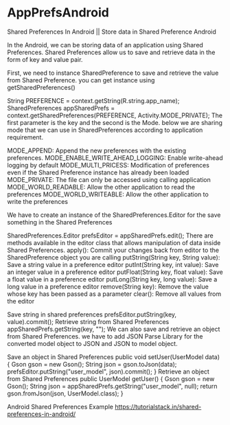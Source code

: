 # AppPrefsAndroid
Shared Preferences In Android || Store data in Shared Preference Android

In the Android, we can be storing data of an application using Shared Preferences. Shared Preferences allow us to save and retrieve data in the form of key and value pair.

First, we need to instance SharedPreference to save and retrieve the value from Shared Preference. you can get instance using getSharedPreferences()

String PREFERENCE = context.getString(R.string.app_name);
SharedPreferences appSharedPrefs = context.getSharedPreferences(PREFERENCE, Activity.MODE_PRIVATE);
The first parameter is the key and the second is the Mode. below we are sharing mode that we can use in SharedPreferences according to application requirement.

MODE_APPEND: Append the new preferences with the existing preferences.
MODE_ENABLE_WRITE_AHEAD_LOGGING: Enable write-ahead logging by default
MODE_MULTI_PRICESS: Modification of preferences even if the Shared Preference instance has already been loaded
MODE_PRIVATE: The file can only be accessed using calling application
MODE_WORLD_READABLE: Allow the other application to read the preferences
MODE_WORLD_WRITEABLE: Allow the other application to write the preferences

We have to create an instance of the SharedPreferences.Editor for the save something in the Shared Preferences

SharedPreferences.Editor prefsEditor = appSharedPrefs.edit();
There are methods available in the editor class that allows manipulation of data inside Shared Preferences.
apply(): Commit your changes back from editor to the SharedPreference object you are calling
putString(String key, String value): Save a string value in a preference editor
putInt(String key, int value): Save an integer value in a preference editor
putFloat(String key, float value): Save a float value in a preference editor
putLong(String key, long value): Save a long value in a preference editor
remove(String key): Remove the value whose key has been passed as a parameter
clear(): Remove all values from the editor

Save string in shared preferences
prefsEditor.putString(key, value).commit();
Retrieve string from Shared Preferences
appSharedPrefs.getString(key, "");
We can also save and retrieve an object from Shared Preferences. we have to add JSON Parse Library for the converted model object to JSON and JSON to model object.

Save an object in Shared Preferences
public void setUser(UserModel data) {
    Gson gson = new Gson();
    String json = gson.toJson(data);
    prefsEditor.putString("user_model", json).commit();
}
Retrieve an object from Shared Preferences
public UserModel getUser() {
    Gson gson = new Gson();
    String json = appSharedPrefs.getString("user_model", null);
    return gson.fromJson(json, UserModel.class);
}

Android Shared Preferences Example
https://tutorialstack.in/shared-preferences-in-android/
